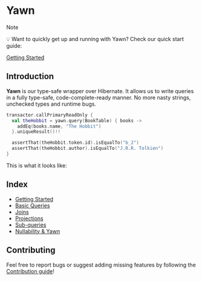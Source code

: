 # Yawn

> [!NOTE]
> 💡 Want to quickly get up and running with Yawn? Check our quick start guide:
>
> [Getting Started](getting_started.md)

## Introduction

**Yawn** is our type-safe wrapper over Hibernate. It allows us to write queries in a fully type-safe, code-complete-ready manner. No more nasty strings,
unchecked types and runtime bugs.

```kotlin
transactor.callPrimaryReadOnly {
  val theHobbit = yawn.query(BookTable) { books ->
    addEq(books.name, "The Hobbit")
  }.uniqueResult()!!

  assertThat(theHobbit.token.id).isEqualTo("b_2")
  assertThat(theHobbit.author).isEqualTo("J.R.R. Tolkien")
}
```

This is what it looks like:


## Index

- [Getting Started](getting_started.md)
- [Basic Queries](basic_queries.md)
- [Joins](joins.md)
- [Projections](projections.md)
- [Sub-queries](sub_queries.md)
- [Nullability & Yawn](nullability_and_yawn.md)

## Contributing

Feel free to report bugs or suggest adding missing features by following the [Contribution guide](/CONTRIBUTING.md)!

